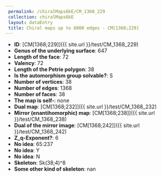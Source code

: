 ```yaml
--- 
 permalink: /chiralMaps6kE/CM_1368_229 
 collection: chiralMaps6kE
 layout: dataEntry
 title: Chiral maps up to 6000 edges - CM[1368;229]
---
```


- **ID**: [CM[1368;229]]({{ site.url }}/test/CM_1368_229)
- **Genus of the underlying surface**: 647
- **Length of the face**: 72
- **Valency**: 72
- **Length of the Petrie polygon**: 38
- **Is the automorphism group solvable?**: S
- **Number of vertices**: 38
- **Number of edges**: 1368
- **Number of faces**: 38
- **The map is self-**: none
- **Dual map**: [CM[1368;232]]({{ site.url }}/test/CM_1368_232)
- **Mirror (enantihomorphic) map**: [CM[1368;238]]({{ site.url }}/test/CM_1368_238)
- **Dual of the mirror image**: [CM[1368;242]]({{ site.url }}/test/CM_1368_242)
- **Z_q-Exponent?**: 6
- **No idea**:  65:237
- **No idea**: Y
- **No idea**: N
- **Skeleton**: Sk(38;4)^8
- **Some other kind of skeleton**: nan
